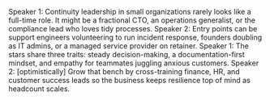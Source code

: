 Speaker 1: Continuity leadership in small organizations rarely looks like a full-time role. It might be a fractional CTO, an operations generalist, or the compliance lead who loves tidy processes.
Speaker 2: Entry points can be support engineers volunteering to run incident response, founders doubling as IT admins, or a managed service provider on retainer.
Speaker 1: The stars share three traits: steady decision-making, a documentation-first mindset, and empathy for teammates juggling anxious customers.
Speaker 2: [optimistically] Grow that bench by cross-training finance, HR, and customer success leads so the business keeps resilience top of mind as headcount scales.
